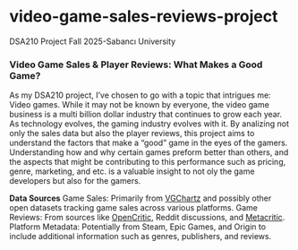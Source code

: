 # video-game-sales-reviews-project
DSA210 Project Fall 2025-Sabancı University
### **Video Game Sales & Player Reviews: What Makes a Good Game?**
As my DSA210 project, I’ve chosen to go with a topic that intrigues me: Video games. While it may not be known by everyone, the video game business is a multi billion dollar industry that continues to grow each year. As technology evolves, the gaming industry evolves with it. By analizing not only the sales data but also the player reviews, this project aims to understand the factors that make a “good” game in the eyes of the gamers. Understanding how and why certain games preform better than others, and the aspects that might be contributing to this performance such as pricing, genre, marketing, and etc. is a valuable insight to not oly the game developers but also for the gamers.

**Data Sources**
Game Sales: Primarily from [VGChartz](https://www.vgchartz.com/) and possibly other open datasets tracking game sales across various platforms.
Game Reviews: From sources like [OpenCritic](https://opencritic.com/), Reddit discussions, and [Metacritic](https://www.metacritic.com/).
Platform Metadata: Potentially from Steam, Epic Games, and Origin to include additional information such as genres, publishers, and reviews.
